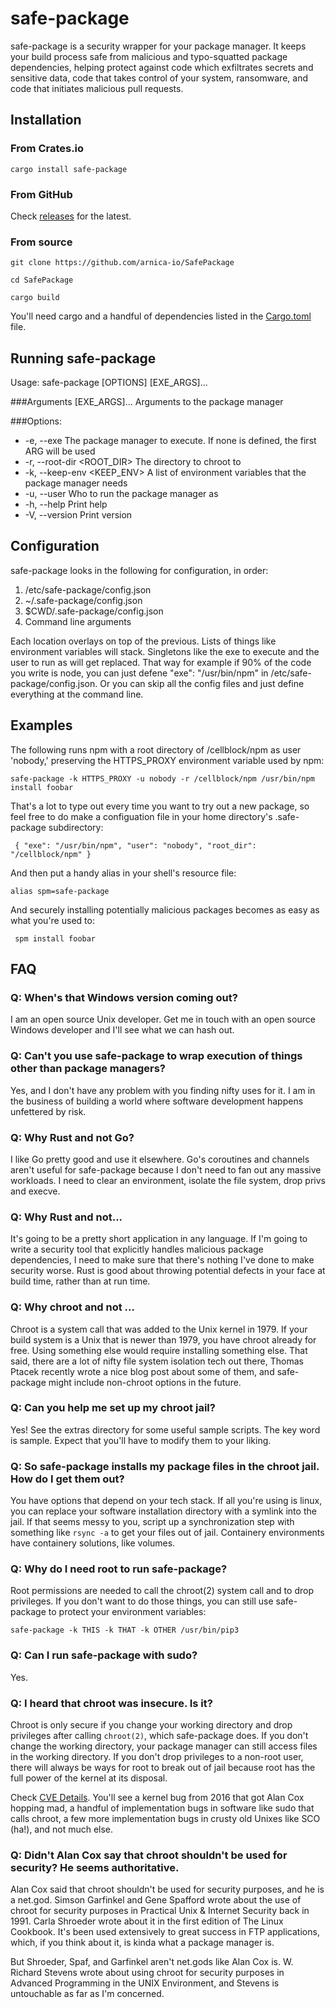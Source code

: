 # safe-package
safe-package is a security wrapper for your package manager. It keeps your build process safe from malicious and typo-squatted package dependencies, helping protect against code which exfiltrates secrets and sensitive data, code that takes control of your system, ransomware, and code that initiates malicious pull requests. 

## Installation


### From Crates.io
`cargo install safe-package
`

### From GitHub
Check [releases](https://github.com/arnica-io/SafePackage/releases) for the latest.

### From source
`git clone https://github.com/arnica-io/SafePackage`

`cd SafePackage`

`cargo build`

You'll need cargo and a handful of dependencies listed in the [Cargo.toml](https://github.com/arnica-io/SafePackage/blob/main/Cargo.toml) file.

## Running safe-package

Usage: safe-package [OPTIONS] [EXE_ARGS]...

###Arguments
  [EXE_ARGS]...  Arguments to the package manager

###Options:
*   -e, --exe <EXE>            The package manager to execute. If none is defined, the first ARG will be used
*   -r, --root-dir <ROOT_DIR>  The directory to chroot to
*   -k, --keep-env <KEEP_ENV>  A list of environment variables that the package manager needs
*   -u, --user <USER>          Who to run the package manager as
*   -h, --help                 Print help
*   -V, --version              Print version

## Configuration
safe-package looks in the following for configuration, in order:

1. /etc/safe-package/config.json
2. ~/.safe-package/config.json
3. $CWD/.safe-package/config.json
4. Command line arguments

Each location overlays on top of the previous. Lists of things like environment variables will stack. Singletons like the exe to execute and the user to run as will get replaced. That way for example if 90% of the code you write is node, you can just defene "exe": "/usr/bin/npm" in /etc/safe-package/config.json. Or you can skip all the config files and just define everything at the command line.

## Examples

The following runs npm with a root directory of /cellblock/npm as user 'nobody,' preserving the HTTPS_PROXY environment variable used by npm:

` safe-package -k HTTPS_PROXY -u nobody -r /cellblock/npm /usr/bin/npm install foobar
`

That's a lot to type out every time you want to try out a new package, so feel free to do make a configuation file in your home directory's .safe-package subdirectory:

` { "exe": "/usr/bin/npm", "user": "nobody", "root_dir": "/cellblock/npm" }`

And then put a handy alias in your shell's resource file:

`alias spm=safe-package`

And securely installing potentially malicious packages becomes as easy as what you're used to:

` spm install foobar`

## FAQ

### Q: When's that Windows version coming out?

I am an open source Unix developer. Get me in touch with an open source Windows developer and I'll see what we can hash out. 

### Q: Can't you use safe-package to wrap execution of things other than package managers?

Yes, and I don't have any problem with you finding nifty uses for it. I am in the business of building a world where software development happens unfettered by risk.

### Q: Why Rust and not Go?

I like Go pretty good and use it elsewhere. Go's coroutines and channels aren't useful for safe-package because I don't need to fan out any massive workloads. I need to clear an environment, isolate the file system, drop privs and execve. 

### Q: Why Rust and not...

It's going to be a pretty short application in any language. If I'm going to write a security tool that explicitly handles malicious package dependencies, I need to make sure that there's nothing I've done to make security worse. Rust is good about throwing potential defects in your face at build time, rather than at run time.

### Q: Why chroot and not ...

Chroot is a system call that was added to the Unix kernel in 1979. If your build system is a Unix that is newer than 1979, you have chroot already for free. Using something else would require installing something else. That said, there are a lot of nifty file system isolation tech out there, Thomas Ptacek recently wrote a nice blog post about some of them, and safe-package might include non-chroot options in the future.

### Q: Can you help me set up my chroot jail?

Yes! See the extras directory for some useful sample scripts. The key word is sample. Expect that you'll have to modify them to your liking.

### Q: So safe-package installs my package files in the chroot jail. How do I get them out?

You have options that depend on your tech stack. If all you're using is linux, you can replace your software installation directory with a symlink into the jail. If that seems messy to you, script up a synchronization step with something like `rsync -a` to get your files out of jail. Containery environments have containery solutions, like volumes. 

### Q: Why do I need root to run safe-package?

Root permissions are needed to call the chroot(2) system call and to drop privileges. If you don't want to do those things, you can still use safe-package to protect your environment variables:

`safe-package -k THIS -k THAT -k OTHER /usr/bin/pip3`

### Q: Can I run safe-package with sudo?

Yes.

### Q: I heard that chroot was insecure. Is it?

Chroot is only secure if you change your working directory and drop privileges after calling `chroot(2)`, which safe-package does. If you don't change the working directory, your package manager can still access files in the working directory. If you don't drop privileges to a non-root user, there will always be ways for root to break out of jail because root has the full power of the kernel at its disposal. 

Check [CVE Details](https://www.cvedetails.com/google-search-results.php?q=chroot&sa=Search). You'll see a kernel bug from 2016 that got Alan Cox hopping mad, a handful of implementation bugs in software like sudo that calls chroot, a few more implementation bugs in crusty old Unixes like SCO (ha!), and not much else.

### Q: Didn't Alan Cox say that chroot shouldn't be used for security? He seems authoritative.
Alan Cox said that chroot shouldn't be used for security purposes, and he is a net.god. Simson Garfinkel and Gene Spafford wrote about the use of chroot for security purposes in Practical Unix & Internet Security back in 1991. Carla Shroeder wrote about it in the first edition of The Linux Cookbook. It's been used extensively to great success in FTP applications, which, if you think about it, is kinda what a package manager is. 

But Shroeder, Spaf, and Garfinkel aren't net.gods like Alan Cox is. W. Richard Stevens wrote about using chroot for security purposes in Advanced Programming in the UNIX Environment, and Stevens is untouchable as far as I'm concerned. 

